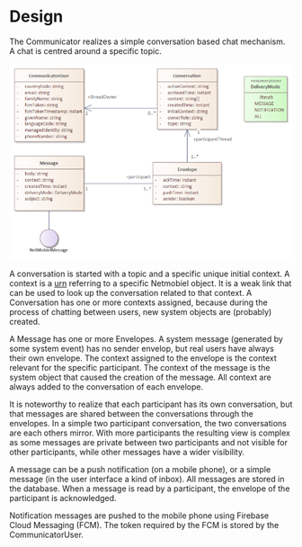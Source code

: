 # Design

The Communicator realizes a simple conversation based chat mechanism. A chat is centred around a specific topic. 

![Communicator Class Diagram](Communicator-Class-Diagram.png)

A conversation is started with a topic and a specific unique initial context. A context is a [urn](../../doc/design.md#identification-of-system-objects) referring to a specific Netmobiel object. It is a weak link that can be used to look up the conversation related to that context. A Conversation has one or more contexts assigned, because during the process of chatting between users, new system objects are (probably) created.

A Message has one or more Envelopes. A system message (generated by some system event) has no sender envelop, but real users have always their own envelope. The context assigned to the envelope is the context relevant for the specific participant. The context of the message is the system object that caused the creation of the message. All context are always added to the conversation of each envelope.

It is noteworthy to realize that each participant has its own conversation, but that messages are shared between the conversations through the envelopes. In a simple two participant conversation, the two conversations are each others mirror. With more participants the resulting view is complex as some messages are private between two participants and not visible for other participants, while other messages have a wider visibility.

A message can be a push notification (on a mobile phone), or a simple message (in the user interface a kind of inbox). All messages are stored in the database. When a message is read by a participant, the envelope of the participant is acknowledged.

Notification messages are pushed to the mobile phone using Firebase Cloud Messaging (FCM). The token required by the FCM is stored by the CommunicatorUser.
